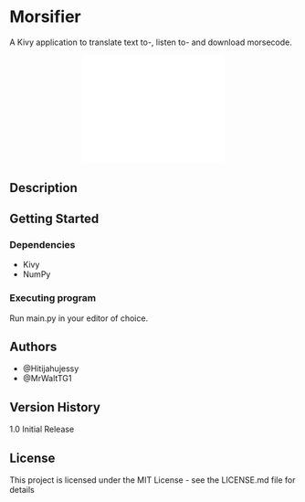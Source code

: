 # Morsifier
A Kivy application to translate text to-, listen to- and download morsecode.

<div align="center">
    <img width="250px" src="morsifier.png" />
</div>

## Description

## Getting Started


### Dependencies
- Kivy
- NumPy

### Executing program
Run main.py in your editor of choice.


## Authors
- @Hitijahujessy
- @MrWaltTG1

## Version History
1.0
Initial Release
## License
This project is licensed under the MIT License - see the LICENSE.md file for details

